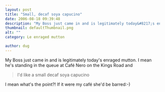 ```yaml
---
layout: post
title: "Small, decaf soya capucino"
date: 2006-08-18 09:39:48
description: "My Boss just came in and is legitimately today&#8217;s enraged mutton. I mean he&#8217;s standing in the queue at Café Nero on the Kings Road and I&#8217;d like a small decaf soya capucino I mean what&#8217;s the point?! If it&#8230;"
thumbnail: defaultThumbnail.png
alt: ""
category: Le enraged mutton

author: dug
---
```


<p>My Boss just came in and is legitimately today's enraged mutton. I mean he's standing in the queue at Café Nero on the Kings Road and</p>

<blockquote><p>I'd like a small decaf soya capucino</p></blockquote>

<p>I mean what's the point?! If it were my café she'd be barred:-)</p>
